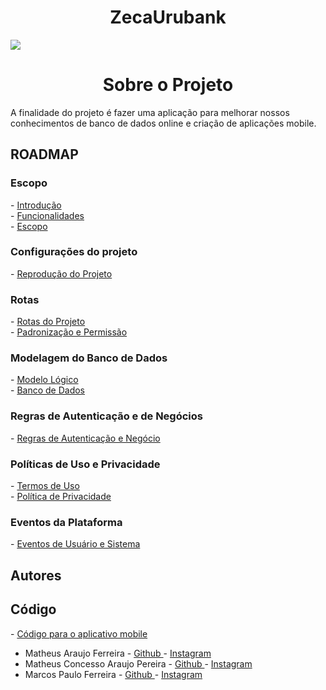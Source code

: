 <h1 align="center"> ZecaUrubank </h1>
<img src= "https://user-images.githubusercontent.com/38849091/195895427-9dd12d1a-99ef-4235-a438-8621d0f869c7.png" \>
<h1 align="center"> Sobre o Projeto </h1>
A finalidade do projeto é fazer uma aplicação para melhorar nossos conhecimentos de banco de dados online e criação de aplicações mobile.
<h2 align="start"> ROADMAP </h2>
<h3 align="start"> Escopo </h3>
-   <a href="https://github.com/Shueiz/ZecaUrubank/blob/main/Recursos/1-Escopo/1.Introducao.md"> Introdução </a> <br>
-   <a href="https://github.com/Shueiz/ZecaUrubank/blob/main/Recursos/1-Escopo/2.Funcionalidades.md"> Funcionalidades </a> <br>
-   <a href="https://github.com/Shueiz/ZecaUrubank/blob/main/Recursos/1-Escopo/3-Escopo.md"> Escopo </a>
<h3 align="start"> Configurações do projeto </h3>
-   <a href="https://github.com/Shueiz/ZecaUrubank/blob/main/Recursos/2-Configura%C3%A7%C3%B5es%20do%20Projeto/1.O%20que%20fazer.md"> Reprodução do Projeto </a>
<h3 align="start"> Rotas </h3>
-   <a href="https://github.com/Shueiz/ZecaUrubank/blob/main/Recursos/3-Rotas/1.Principais%20Rotas.md"> Rotas do Projeto </a> <br>
-   <a href="https://github.com/Shueiz/ZecaUrubank/blob/main/Recursos/3-Rotas/2-Padroniza%C3%A7ao.md"> Padronização e Permissão </a>
<h3 align="start"> Modelagem do Banco de Dados </h3>
-   <a href="https://github.com/Shueiz/ZecaUrubank/blob/main/Recursos/4-Modelagem/1.ModeloLogico.md"> Modelo Lógico </a> <br>
-   <a href="https://github.com/Shueiz/ZecaUrubank/blob/main/Recursos/4-Modelagem/2.BancoDados.md"> Banco de Dados </a>
<h3 align="start"> Regras de Autenticação e de Negócios </h3>
-   <a href="https://github.com/Shueiz/ZecaUrubank/blob/main/Recursos/6-Regras%20de%20autentica%C3%A7%C3%A3o%20e%20negocio/1.RegrasNegocio.md"> Regras de Autenticação e Negócio </a>
<h3 align="start"> Políticas de Uso e Privacidade </h3>
-   <a href="https://github.com/Shueiz/ZecaUrubank/blob/main/Recursos/5.Pol%C3%ADtica%20de%20Uso/1-TermoDeUso.md"> Termos de Uso </a> <br>
-   <a href="https://github.com/Shueiz/ZecaUrubank/blob/main/Recursos/5.Pol%C3%ADtica%20de%20Uso/2-PoliticaDePrivacidade.md"> Política de Privacidade </a> 
<h3 align="start"> Eventos da Plataforma </h3>
-   <a href="https://github.com/Shueiz/ZecaUrubank/blob/main/Recursos/7-RespostasEventos/1.EventoUsuarioPlataforma.md"> Eventos de Usuário e Sistema </a> <br>

<h2 align="start"> Autores </h2>

<h2 align="start"> Código </h2>
-   <a href="https://github.com/matheusodete/ZecaUrubank"> Código para o aplicativo mobile </a>


- Matheus Araujo Ferreira - <a href="https://github.com/matheusodete"> Github </a> - <a href="https://www.instagram.com/matheus.arafer/"> Instagram </a> <br>
- Matheus Concesso Araujo Pereira - <a href="https://github.com/Shueiz"> Github </a> - <a href="https://www.instagram.com/mconcess0/"> Instagram </a> <br>
- Marcos Paulo Ferreira - <a href="https://github.com/eobragasem"> Github </a> - <a href="https://www.instagram.com/marcospaulo_fmn/"> Instagram </a> 


